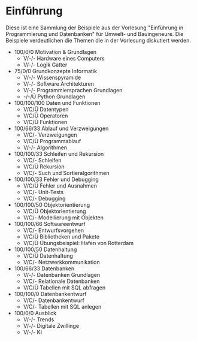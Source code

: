 # Einführung

Diese ist eine Sammlung der Beispiele aus der Vorlesung "Einführung in Programmierung und Datenbanken" für Umwelt- und Bauingeneure. Die Beispiele verdeutlichen die Themen die in der Vorlesung diskutiert werden.


- 100/0/0 Motivation & Grundlagen
  - V/-/- Hardware eines Computers
  - V/-/- Logik Gatter
- 75/0/0 Grundkonzepte Informatik
  - V/-/- Wissenspyramide
  - V/-/- Software Architekturen
  - V/-/- Programmiersprachen Grundlagen
  - -/-/Ü Python Grundlagen
- 100/100/100 Daten und Funktionen
  - V/C/Ü Datentypen
  - V/C/Ü Operatoren
  - V/C/Ü Funktionen
- 100/66/33 Ablauf und Verzweigungen
  - V/C/- Verzweigungen
  - V/C/Ü Programmablauf
  - V/-/- Algorithmen
- 100/100/33 Schleifen und Rekursion
  - V/C/- Schleifen
  - V/C/Ü Rekursion
  - V/C/- Such und Sortieralgorithmen
- 100/100/33 Fehler und Debugging
  - V/C/Ü Fehler und Ausnahmen
  - V/C/- Unit-Tests
  - V/C/- Debugging
- 100/100/50 Objektorientierung
  - V/C/Ü Objektorientierung
  - V/C/- Modellierung mit Objekten
- 100/100/66 Softwareentwurf
  - V/C/- Entwurfsvorgehen
  - V/C/Ü Bibliotheken und Pakete
  - V/C/Ü Übungsbeispiel: Hafen von Rotterdam
- 100/100/50 Datenhaltung
  - V/C/Ü Datenhaltung
  - V/C/- Netzwerkkommunikation
- 100/66/33 Datenbanken
  - V/-/- Datenbanken Grundlagen
  - V/C/- Relationale Datenbanken
  - V/C/Ü Tabellen mit SQL abfragen
- 100/100/0 Datenbankentwurf
  - V/C/- Datenbankentwurf
  - V/C/- Tabellen mit SQL anlegen
- 100/0/0 Ausblick
  - V/-/- Trends
  - V/-/- Digitale Zwillinge
  - V/-/- KI

```{tableofcontents}
```
